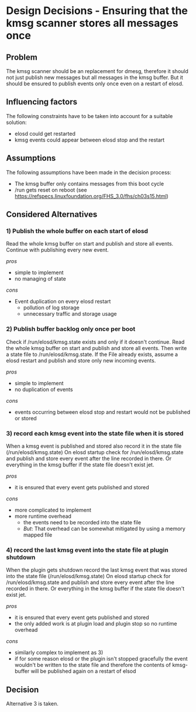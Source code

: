 # Design Decisions - Ensuring that the kmsg scanner stores all messages once

## Problem

The kmsg scanner should be an replacement for dmesg, therefore it should not just publish new messages but
all messages in the kmsg buffer. But it should be ensured to publish events only once even on a restart of
elosd.

## Influencing factors

The following constraints have to be taken into account for a suitable solution:
* elosd could get restarted
* kmsg events could appear between elosd stop and the restart


## Assumptions

The following assumptions have been made in the decision process:
* The kmsg buffer only contains messages from this boot cycle
* /run gets reset on reboot (see https://refspecs.linuxfoundation.org/FHS_3.0/fhs/ch03s15.html)


## Considered Alternatives

### 1) Publish the whole buffer on each start of elosd

Read the whole kmsg buffer on start and publish and store all events.
Continue with publishing every new event.

*pros*
* simple to implement
* no managing of state

*cons*
* Event duplication on every elosd restart
  + pollution of log storage
  + unnecessary traffic and storage usage


### 2) Publish buffer backlog only once per boot

Check if /run/elosd/kmsg.state exists and only if it doesn't continue.
Read the whole kmsg buffer on start and publish and store all events.
Then write a state file to /run/elosd/kmsg.state.
If the File already exists, assume a elosd restart and publish and store only new incoming events.


*pros*
* simple to implement
* no duplication of events

*cons*
* events occurring between elosd stop and restart would not be published or stored


### 3) record each kmsg event into the state file when it is stored

When a kmsg event is published and stored also record it in the state file (/run/elosd/kmsg.state)
On elosd startup check for /run/elosd/kmsg.state and publish and store every event after the line recorded in there.
Or everything in the kmsg buffer if the state file doesn't exist jet.

*pros*
* it is ensured that every event gets published and stored

*cons*
* more complicated to implement
* more runtime overhead
  + the events need to be recorded into the state file
  + *But*: That overhead can be somewhat mitigated by using a memory mapped file


### 4) record the last kmsg event into the state file at plugin shutdown

When the plugin gets shutdown record the last kmsg event that was stored into the state file (/run/elosd/kmsg.state)
On elosd startup check for /run/elosd/kmsg.state and publish and store every event after the line recorded in there.
Or everything in the kmsg buffer if the state file doesn't exist jet.

*pros*
* it is ensured that every event gets published and stored
* the only added work is at plugin load and plugin stop so no runtime overhead

*cons*
* similarly complex to implement as 3)
* if for some reason elosd or the plugin isn't stopped gracefully the event wouldn't be written to the state file and therefore the contents of kmsg-buffer will be published again on a restart of elsod


## Decision

Alternative 3 is taken.

